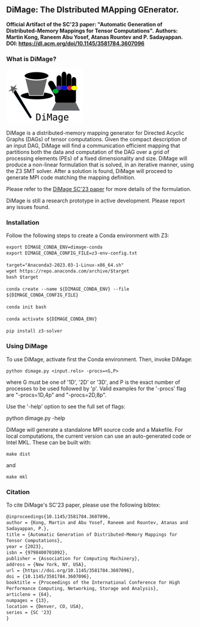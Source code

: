 ## DiMage: The DIstributed MApping GEnerator.


**Official Artifact of the SC'23 paper: "Automatic Generation of Distributed-Memory Mappings for Tensor Computations".**
**Authors: Martin Kong, Raneem Abu Yosef, Atanas Rountev and P. Sadayappan.**
**DOI: https://dl.acm.org/doi/10.1145/3581784.3607096**

### What is DiMage?

![DiMage Logo](DiMage-logo-small.png)

DiMage is a distributed-memory mapping generator for Directed Acyclic Graphs (DAGs) of tensor computations. Given the compact description of an input DAG, DiMage will find a communication efficient mapping that partitions both the data and computation of the DAG over a grid of processing elements (PEs) of a fixed dimensionality and size. DiMage will produce a non-linear formulation that is solved, in an iterative manner, using the Z3 SMT solver. After a solution is found, DiMage will proceed to generate MPI code matching the mapping definition. 

Please refer to the [DiMage SC'23 paper](https://dl.acm.org/doi/10.1145/3581784.3607096) for more details of the formulation.

DiMage is still a research prototype in active development. Please report any issues found.


### Installation

Follow the following steps to create a Conda environment with Z3:

```
export DIMAGE_CONDA_ENV=dimage-conda
export DIMAGE_CONDA_CONFIG_FILE=z3-env-config.txt

target="Anaconda3-2023.03-1-Linux-x86_64.sh"
wget https://repo.anaconda.com/archive/$target
bash $target

conda create --name ${DIMAGE_CONDA_ENV} --file ${DIMAGE_CONDA_CONFIG_FILE}

conda init bash

conda activate ${DIMAGE_CONDA_ENV}

pip install z3-solver

```


### Using DiMage

To use DiMage, activate first the Conda environment. Then, invoke DiMage:

```
python dimage.py <input.rels> -procs=<G,P>
```

where G must be one of '1D', '2D' or '3D', and P is the exact number of processes to be used followed by 'p'. Valid examples for the '-procs' flag are "-procs=1D,4p" and "-procs=2D,8p".

Use the '-help' option to see the full set of flags:

python dimage.py -help

DiMage will generate a standalone MPI source code and a Makefile. For local computations, the current version can use an auto-generated code or Intel MKL. These can be built with:

```
make dist
```

and

```
make mkl
```


### Citation

To cite DiMage's SC'23 paper, please use the following bibtex:

```
@inproceedings{10.1145/3581784.3607096,
author = {Kong, Martin and Abu Yosef, Raneem and Rountev, Atanas and Sadayappan, P.},
title = {Automatic Generation of Distributed-Memory Mappings for Tensor Computations},
year = {2023},
isbn = {9798400701092},
publisher = {Association for Computing Machinery},
address = {New York, NY, USA},
url = {https://doi.org/10.1145/3581784.3607096},
doi = {10.1145/3581784.3607096},
booktitle = {Proceedings of the International Conference for High Performance Computing, Networking, Storage and Analysis},
articleno = {64},
numpages = {13},
location = {Denver, CO, USA},
series = {SC '23}
}
```

